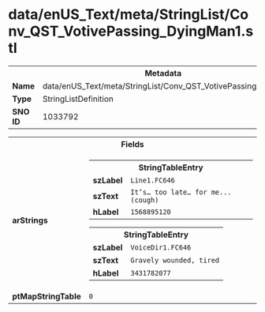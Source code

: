 <h1>data/enUS_Text/meta/StringList/Conv_QST_VotivePassing_DyingMan1.stl</h1><table><tr><th colspan="100%">Metadata</th></tr><tr><td><b>Name</b></td><td>data/enUS_Text/meta/StringList/Conv_QST_VotivePassing_DyingMan1.stl</td></tr><tr><td><b>Type</b></td><td>StringListDefinition</td></tr><tr><td><b>SNO ID</b></td><td>1033792</td></tr></table>

<table><tr><th colspan="100%">Fields</th></tr><tr><td><b>arStrings</b></td><td><table><tr><th colspan="100%">StringTableEntry</th></tr><tr><td><b>szLabel</b></td><td><code>Line1.FC646</code></td></tr><tr><td><b>szText</b></td><td><code>It’s… too late… for me... (cough)</code></td></tr><tr><td><b>hLabel</b></td><td><code>1568895120</code></td></tr></table>


<table><tr><th colspan="100%">StringTableEntry</th></tr><tr><td><b>szLabel</b></td><td><code>VoiceDir1.FC646</code></td></tr><tr><td><b>szText</b></td><td><code>Gravely wounded, tired</code></td></tr><tr><td><b>hLabel</b></td><td><code>3431782077</code></td></tr></table>


</td></tr><tr><td><b>ptMapStringTable</b></td><td><code>0</code></td></tr></table>

